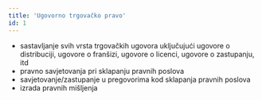 ```yaml
---
title: 'Ugovorno trgovačko pravo'
id: 1
---
```


- sastavljanje svih vrsta trgovačkih ugovora uključujući ugovore o distribuciji, ugovore o franšizi, ugovore o licenci, ugovore o zastupanju, itd
- pravno savjetovanja pri sklapanju pravnih poslova
- savjetovanje/zastupanje u pregovorima kod sklapanja pravnih poslova
- izrada pravnih mišljenja